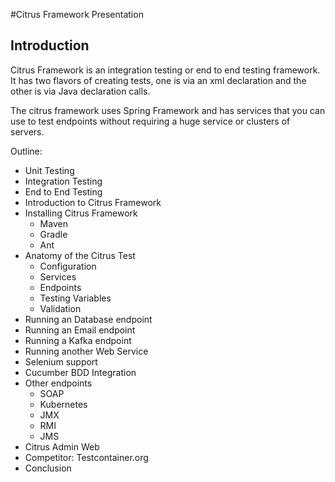 #Citrus Framework Presentation

## Introduction

Citrus Framework is an integration testing or end to end testing framework.
It has two flavors of creating tests, one is via an xml declaration and the other is via Java declaration calls.

The citrus framework uses Spring Framework and has services that you can use to test endpoints without requiring a huge service or clusters of servers.

Outline:
* Unit Testing
* Integration Testing
* End to End Testing
* Introduction to Citrus Framework
* Installing Citrus Framework
  * Maven
  * Gradle
  * Ant
* Anatomy of the Citrus Test
  * Configuration
  * Services
  * Endpoints
  * Testing Variables
  * Validation
* Running an Database endpoint
* Running an Email endpoint
* Running a Kafka endpoint
* Running another Web Service
* Selenium support
* Cucumber BDD Integration
* Other endpoints
  * SOAP
  * Kubernetes
  * JMX
  * RMI
  * JMS
* Citrus Admin Web
* Competitor: Testcontainer.org
* Conclusion


